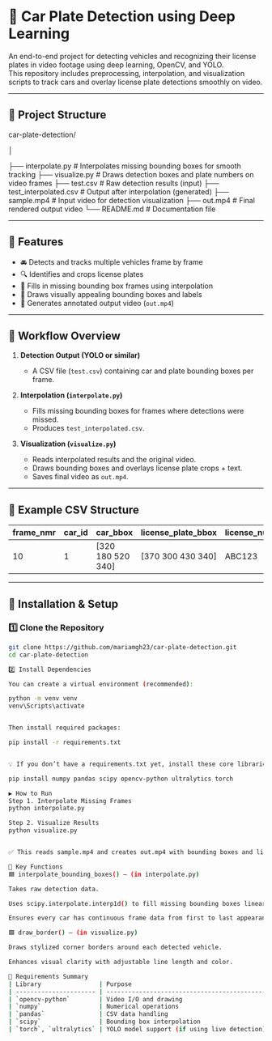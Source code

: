 # 🚗 Car Plate Detection using Deep Learning

An end-to-end project for detecting vehicles and recognizing their license plates in video footage using deep learning, OpenCV, and YOLO.  
This repository includes preprocessing, interpolation, and visualization scripts to track cars and overlay license plate detections smoothly on video.

---

## 📁 Project Structure

car-plate-detection/

│

├── interpolate.py # Interpolates missing bounding boxes for smooth tracking
├── visualize.py # Draws detection boxes and plate numbers on video frames
├── test.csv # Raw detection results (input)
├── test_interpolated.csv # Output after interpolation (generated)
├── sample.mp4 # Input video for detection visualization
├── out.mp4 # Final rendered output video
└── README.md # Documentation file


---

## 🎯 Features

- 🚘 Detects and tracks multiple vehicles frame by frame  
- 🔍 Identifies and crops license plates  
- 🧮 Fills in missing bounding box frames using interpolation  
- 🎨 Draws visually appealing bounding boxes and labels  
- 💾 Generates annotated output video (`out.mp4`)

---

## 🧠 Workflow Overview

1. **Detection Output (YOLO or similar)**  
   - A CSV file (`test.csv`) containing car and plate bounding boxes per frame.

2. **Interpolation (`interpolate.py`)**  
   - Fills missing bounding boxes for frames where detections were missed.
   - Produces `test_interpolated.csv`.

3. **Visualization (`visualize.py`)**  
   - Reads interpolated results and the original video.
   - Draws bounding boxes and overlays license plate crops + text.
   - Saves final video as `out.mp4`.

---

## 🧩 Example CSV Structure

| frame_nmr | car_id | car_bbox               | license_plate_bbox      | license_number | license_number_score |
|------------|---------|------------------------|--------------------------|----------------|----------------------|
| 10         | 1       | [320 180 520 340]     | [370 300 430 340]       | ABC123         | 0.98                 |

---

## 🚀 Installation & Setup

### 1️⃣ Clone the Repository
```bash
git clone https://github.com/mariamgh23/car-plate-detection.git
cd car-plate-detection

2️⃣ Install Dependencies

You can create a virtual environment (recommended):

python -m venv venv
venv\Scripts\activate


Then install required packages:

pip install -r requirements.txt


💡 If you don’t have a requirements.txt yet, install these core libraries manually:

pip install numpy pandas scipy opencv-python ultralytics torch

▶️ How to Run
Step 1. Interpolate Missing Frames
python interpolate.py

Step 2. Visualize Results
python visualize.py


✅ This reads sample.mp4 and creates out.mp4 with bounding boxes and license numbers.

🧰 Key Functions
🟦 interpolate_bounding_boxes() — (in interpolate.py)

Takes raw detection data.

Uses scipy.interpolate.interp1d() to fill missing bounding boxes linearly.

Ensures every car has continuous frame data from first to last appearance.

🟩 draw_border() — (in visualize.py)

Draws stylized corner borders around each detected vehicle.

Enhances visual clarity with adjustable line length and color.

🧾 Requirements Summary
| Library                | Purpose                                      |
| ---------------------- | -------------------------------------------- |
| `opencv-python`        | Video I/O and drawing                        |
| `numpy`                | Numerical operations                         |
| `pandas`               | CSV data handling                            |
| `scipy`                | Bounding box interpolation                   |
| `torch`, `ultralytics` | YOLO model support (if using live detection) |
